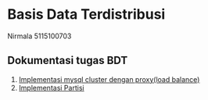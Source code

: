 # Basis Data Terdistribusi

Nirmala 
5115100703

## Dokumentasi tugas BDT
1. [Implementasi mysql cluster dengan proxy(load balance)](https://github.com/Nirmala01/BDT/tree/master/tugas%20implementasi) 
2. [Implementasi Partisi](https://github.com/Nirmala01/BDT/tree/master/Tugas%202%20Partisi)
